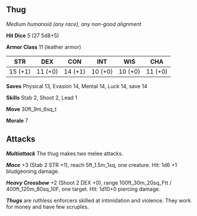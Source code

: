 ## Thug

*Medium humanoid (any race), any non-good alignment*

**Hit Dice** 5 (27 5d8+5)

**Armor Class** 11 (leather armor)

| STR     | DEX     | CON     | INT     | WIS     | CHA     |
|---------|---------|---------|---------|---------|---------|
| 15 (+1) | 11 (+0) | 14 (+1) | 10 (+0) | 10 (+0) | 11 (+0) |

**Saves** Physical 13, Evasion 14, Mental 14, Luck 14, save 14

**Skills** Stab 2, Shoot 2, Lead 1

**Move** 30ft\_9m\_6sq\_t

**Morale** 7

## Attacks

***Multiattack*** The thug makes two melee attacks.

***Mace*** +3 (Stab 2 STR +1), reach 5ft\_1.5m\_1sq, one creature. Hit: 1d6 +1 bludgeoning damage.

***Heavy Crossbow*** +2 (Shoot 2 DEX +0), range 100ft\_30m\_20sq\_Ftt / 400ft\_120m\_80sq\_10F, one target. Hit: 1d10+0 piercing damage.

***Thugs*** are ruthless enforcers skilled at intimidation and violence. They work for money and have few scruples.

